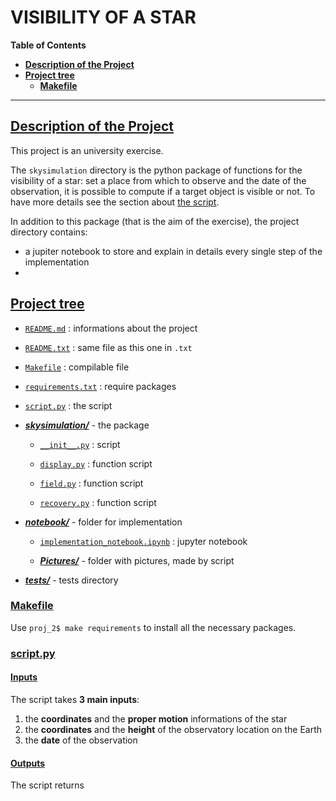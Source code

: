 
# VISIBILITY OF A STAR

**Table of Contents**<a id='toc0_'></a> 

- [**Description of the Project**](#toc1_)
- [**Project tree**](#toc2_)
    - [**Makefile**](#toc2_1_)


---

## <a id='toc1_'></a>[Description of the Project](#toc0_)

This project is an university exercise. 

The `skysimulation` directory is the python package of functions for the visibility of a star: set a place from which to observe and the date of the observation, it is possible to compute if a target object is visible or not. To have more details see the section about [<u>the script</u>](#toc2_4_).

In addition to this package (that is the aim of the exercise), the project directory contains:

- a jupiter notebook to store and explain in details every single step of the implementation 
- 



## <a id='toc2_'></a>[Project tree](#toc0_)

- [`README.md`](README.md) : informations about the project 

- [`README.txt`](README.txt) : same file as this one in `.txt`

- [`Makefile`](Makefile) : compilable file

- [`requirements.txt`](requirements.txt) : require packages

- [`script.py`](script.py) : the script

- [***skysimulation/***](skysimulation) - the package

    - [`__init__.py`](skysimulation/__init__.py) : script

    - [`display.py`](skysimulation/display.py) : function script

    - [`field.py`](skysimulation/field.py) : function script

    - [`recovery.py`](skysimulation/recovery.py) : function script

- [***notebook/***](notebook) - folder for implementation

    - [`implementation_notebook.ipynb`](notebook/implementation_notebook.ipynb) : jupyter notebook
    
    - [***Pictures/***](notebook/Pictures) - folder with pictures, made by script

- [***tests/***](tests) - tests directory



### <a id='toc2_1_'></a>[Makefile](#toc0_)

Use `proj_2$ make requirements` to install all the necessary packages.


### <a id='toc2_4_'></a>[script.py](#toc0_)

#### <a id='toc1_1_'></a>[Inputs](#toc0_)

The script takes **3 main inputs**: 

1. the **coordinates** and the **proper motion** informations of the star
2. the **coordinates** and the **height** of the observatory location on the Earth
3. the **date** of the observation

#### <a id='toc1_2_'></a>[Outputs](#toc0_)

The script returns 
